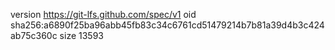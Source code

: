 version https://git-lfs.github.com/spec/v1
oid sha256:a6890f25ba96abb45fb83c34c6761cd51479214b7b81a39d4b3c424ab75c360c
size 13593
